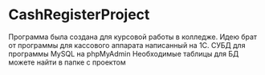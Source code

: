 # CashRegisterProject
Программа была создана для курсовой работы в колледже. Идею брат от программы для кассового аппарата написанный на 1С.
СУБД для программы MySQL на phpMyAdmin
Необходимые таблицы для БД можете найти в папке с проектом

